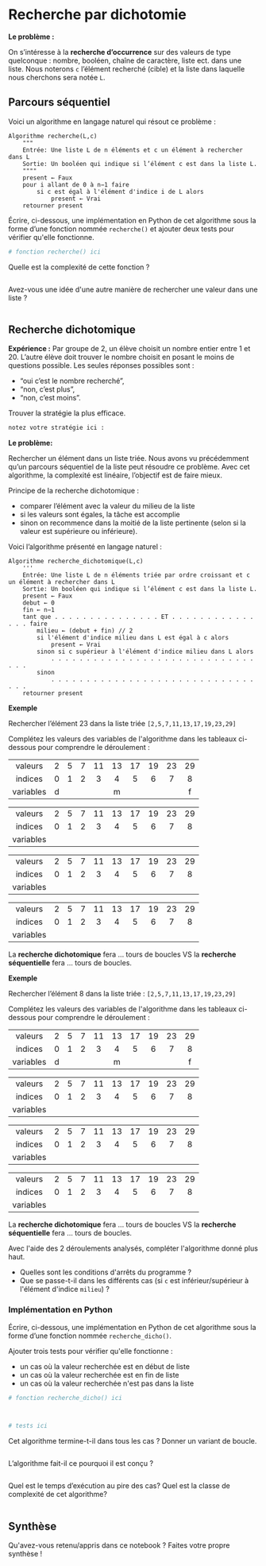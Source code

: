 # Recherche par dichotomie


<div class="alert alert-danger">

**Le problème :**
    
On s’intéresse à la **recherche d’occurrence** sur des valeurs de type quelconque : nombre, booléen, chaîne de caractère, liste ect. dans une liste.
Nous noterons ``c`` l’élément recherché (cible) et la liste dans laquelle nous cherchons sera notée ``L``.
    </div>

## Parcours séquentiel

Voici un algorithme en langage naturel qui résout ce problème :

```
Algorithme recherche(L,c)
    """
    Entrée: Une liste L de n éléments et c un élément à rechercher dans L
    Sortie: Un booléen qui indique si l’élément c est dans la liste L.
    """"
    present ← Faux
    pour i allant de 0 à n−1 faire
        si c est égal à l'élément d'indice i de L alors
            present ← Vrai
    retourner present
```

<div class="alert alert-success">

Écrire, ci-dessous, une implémentation en Python de cet algorithme sous la forme d’une fonction nommée ``recherche()`` et ajouter deux tests pour vérifier qu'elle fonctionne.
</div>


```python
# fonction recherche() ici
```

<div class="alert alert-success">

Quelle est la complexité de cette fonction ?
</div>


```python

```

<div class="alert alert-success">

Avez-vous une idée d'une autre manière de rechercher une valeur dans une liste ?
    </div>


```python

```

## Recherche dichotomique

<div class="alert alert-success">

**Expérience :**
Par groupe de 2, un élève choisit un nombre entier entre 1 et 20. L’autre élève doit trouver le nombre choisit en posant le moins de questions possible. Les seules réponses possibles sont :
* “oui c’est le nombre recherché”,
* “non, c’est plus”,
* “non, c’est moins”.

Trouver la stratégie la plus efficace.
    </div>


```python
notez votre stratégie ici :
```

<div class="alert alert-danger">

**Le problème:**

Rechercher un élément dans un liste triée.
Nous avons vu précédemment qu’un parcours séquentiel de la liste peut résoudre ce problème. Avec cet algorithme, la complexité est linéaire, l’objectif est de faire mieux.
    </div>

<div class="alert alert-info">

Principe de la recherche dichotomique :
* comparer l’élément avec la valeur du milieu de la liste
* si les valeurs sont égales, la tâche est accomplie
* sinon on recommence dans la moitié de la liste pertinente (selon si la valeur est supérieure ou inférieure).
    </div>

Voici l’algorithme présenté en langage naturel :

````
Algorithme recherche_dichotomique(L,c)
    '''
    Entrée: Une liste L de n éléments triée par ordre croissant et c un élément à rechercher dans L
    Sortie: Un booléen qui indique si l’élément c est dans la liste L.
    present ← Faux
    debut ← 0
    fin ← n−1
    tant que . . . . . . . . . . . . . . . ET . . . . . . . . . . . . . . . faire
        milieu ← (debut + fin) // 2
        si l'élément d'indice milieu dans L est égal à c alors
            present ← Vrai
        sinon si c supérieur à l'élément d'indice milieu dans L alors
            . . . . . . . . . . . . . . . . . . . . . . . . . . . . . . . .
        sinon
            . . . . . . . . . . . . . . . . . . . . . . . . . . . . . . . .
    retourner present
````

<div class="alert alert-success">

**Exemple**

Rechercher l’élément 23 dans la liste triée ``[2,5,7,11,13,17,19,23,29]`` 

Complétez les valeurs des variables de l'algorithme dans les tableaux ci-dessous pour comprendre le déroulement :
    </div>

| | | | | | | | | | |
|:---:|:---:|:---:|:---:|:---:|:---:|:---:|:---:|:---:|:---:|
| valeurs | 2 | 5 | 7 | 11 | 13 | 17 | 19 | 23 | 29 |
| indices | 0 | 1 | 2 | 3 | 4 | 5 | 6 | 7 | 8 |
| variables | d | | | | m | | | | f |

| | | | | | | | | | |
|:---:|:---:|:---:|:---:|:---:|:---:|:---:|:---:|:---:|:---:|
| valeurs | 2 | 5 | 7 | 11 | 13 | 17 | 19 | 23 | 29 |
| indices | 0 | 1 | 2 | 3 | 4 | 5 | 6 | 7 | 8 |
| variables | | | | | | | | |  |

| | | | | | | | | | |
|:---:|:---:|:---:|:---:|:---:|:---:|:---:|:---:|:---:|:---:|
| valeurs | 2 | 5 | 7 | 11 | 13 | 17 | 19 | 23 | 29 |
| indices | 0 | 1 | 2 | 3 | 4 | 5 | 6 | 7 | 8 |
| variables | | | | | | | | |  |

| | | | | | | | | | |
|:---:|:---:|:---:|:---:|:---:|:---:|:---:|:---:|:---:|:---:|
| valeurs | 2 | 5 | 7 | 11 | 13 | 17 | 19 | 23 | 29 |
| indices | 0 | 1 | 2 | 3 | 4 | 5 | 6 | 7 | 8 |
| variables | | | | | | | | |  |

<div class="alert alert-danger">

La **recherche dichotomique** fera ... tours de boucles VS la **recherche séquentielle** fera ... tours de boucles.
    </div>

<div class="alert alert-success">

**Exemple**

Rechercher l’élément 8 dans la liste triée : ``[2,5,7,11,13,17,19,23,29]`` 

Complétez les valeurs des variables de l'algorithme dans les tableaux ci-dessous pour comprendre le déroulement :
    </div>

| | | | | | | | | | |
|:---:|:---:|:---:|:---:|:---:|:---:|:---:|:---:|:---:|:---:|
| valeurs | 2 | 5 | 7 | 11 | 13 | 17 | 19 | 23 | 29 |
| indices | 0 | 1 | 2 | 3 | 4 | 5 | 6 | 7 | 8 |
| variables | d | | | | m | | | | f |

| | | | | | | | | | |
|:---:|:---:|:---:|:---:|:---:|:---:|:---:|:---:|:---:|:---:|
| valeurs | 2 | 5 | 7 | 11 | 13 | 17 | 19 | 23 | 29 |
| indices | 0 | 1 | 2 | 3 | 4 | 5 | 6 | 7 | 8 |
| variables |  |  | |  | | | | |  |

| | | | | | | | | | |
|:---:|:---:|:---:|:---:|:---:|:---:|:---:|:---:|:---:|:---:|
| valeurs | 2 | 5 | 7 | 11 | 13 | 17 | 19 | 23 | 29 |
| indices | 0 | 1 | 2 | 3 | 4 | 5 | 6 | 7 | 8 |
| variables | | |  |  |  | | | |  |

| | | | | | | | | | |
|:---:|:---:|:---:|:---:|:---:|:---:|:---:|:---:|:---:|:---:|
| valeurs | 2 | 5 | 7 | 11 | 13 | 17 | 19 | 23 | 29 |
| indices | 0 | 1 | 2 | 3 | 4 | 5 | 6 | 7 | 8 |
| variables | | | |  | | | | |  |

<div class="alert alert-danger">

La **recherche dichotomique** fera ... tours de boucles VS la **recherche séquentielle** fera ... tours de boucles.
    </div>

Avec l'aide des 2 déroulements analysés, compléter l'algorithme donné plus haut.
* Quelles sont les conditions d'arrêts du programme ?
* Que se passe-t-il dans les différents cas (si ``c`` est inférieur/supérieur à l'élément d'indice ``milieu``) ?

### Implémentation en Python

<div class="alert alert-success">

Écrire, ci-dessous, une implémentation en Python de cet algorithme sous la forme d’une fonction nommée ``recherche_dicho()``.

Ajouter trois tests pour vérifier qu'elle fonctionne :
* un cas où la valeur recherchée est en début de liste
* un cas où la valeur recherchée est en fin de liste
* un cas où la valeur recherchée n'est pas dans la liste
</div>


```python
# fonction recherche_dicho() ici



# tests ici


```

<div class="alert alert-success">

Cet algorithme termine-t-il dans tous les cas ? Donner un variant de boucle.


```python

```

<div class="alert alert-success">

L’algorithme fait-il ce pourquoi il est conçu ?


```python

```

<div class="alert alert-success">

Quel est le temps d’exécution au pire des cas? Quel est la classe de complexité de cet algorithme?


```python

```

## Synthèse

Qu'avez-vous retenu/appris dans ce notebook ? Faites votre propre synthèse !


```python

```
